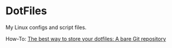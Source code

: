 # DotFiles
My Linux configs and script files.

How-To: [The best way to store your dotfiles: A bare Git repository](https://www.atlassian.com/git/tutorials/dotfiles "Google's Homepage")
